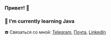 ### Привет! 🔆

### 🌱 I’m currently learning Java


☎️ Связаться со мной: [Telegram](https://t.me/eapashkov), [Почта](eapashkov@gmail.com), [LinkedIn](https://www.linkedin.com/in/eapashkov/) 

<!--
**EAPashkovJ/EAPashkovJ** is a ✨ _special_ ✨ repository because its `README.md` (this file) appears on your GitHub profile.

Here are some ideas to get you started:

- 🔭 I’m currently working on ...
- 🌱 I’m currently learning ...
- 👯 I’m looking to collaborate on ...
- 🤔 I’m looking for help with ...
- 💬 Ask me about ...
- 📫 How to reach me: ...
- 😄 Pronouns: ...
- ⚡ Fun fact: ...
-->
